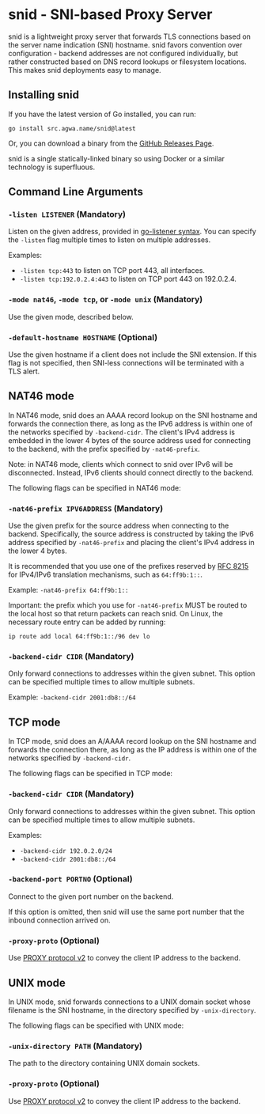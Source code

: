 # snid - SNI-based Proxy Server

snid is a lightweight proxy server that forwards TLS connections based on the server name indication (SNI) hostname.  snid favors convention over configuration - backend addresses are not configured individually, but rather constructed based on DNS record lookups or filesystem locations.  This makes snid deployments easy to manage.

## Installing snid

If you have the latest version of Go installed, you can run:

```
go install src.agwa.name/snid@latest
```

Or, you can download a binary from the [GitHub Releases Page](https://github.com/AGWA/snid/releases).

snid is a single statically-linked binary so using Docker or a similar technology is superfluous.

## Command Line Arguments

### `-listen LISTENER` (Mandatory)

Listen on the given address, provided in [go-listener syntax](https://pkg.go.dev/src.agwa.name/go-listener#readme-listener-syntax).  You can specify the `-listen` flag multiple times to listen on multiple addresses.

Examples:
* `-listen tcp:443` to listen on TCP port 443, all interfaces.
* `-listen tcp:192.0.2.4:443` to listen on TCP port 443 on 192.0.2.4.

### `-mode nat46`, `-mode tcp`, or `-mode unix` (Mandatory)

Use the given mode, described below.

### `-default-hostname HOSTNAME` (Optional)

Use the given hostname if a client does not include the SNI extension.  If this flag is not specified, then SNI-less connections will be terminated with a TLS alert.


## NAT46 mode

In NAT46 mode, snid does an AAAA record lookup on the SNI hostname and forwards the connection there, as long as the IPv6 address is within one of the networks specified by `-backend-cidr`.  The client's IPv4 address is embedded in the lower 4 bytes of the source address used for connecting to the backend, with the prefix specified by `-nat46-prefix`.

Note: in NAT46 mode, clients which connect to snid over IPv6 will be disconnected. Instead, IPv6 clients should connect directly to the backend.

The following flags can be specified in NAT46 mode:

### `-nat46-prefix IPV6ADDRESS` (Mandatory)

Use the given prefix for the source address when connecting to the backend.  Specifically, the source address is constructed by taking the IPv6 address specified by `-nat46-prefix` and placing the client's IPv4 address in the lower 4 bytes.

It is recommended that you use one of the prefixes reserved by [RFC 8215](https://datatracker.ietf.org/doc/html/rfc8215) for IPv4/IPv6 translation mechanisms, such as `64:ff9b:1::`.

Example: `-nat46-prefix 64:ff9b:1::`

Important: the prefix which you use for `-nat46-prefix` MUST be routed to the local host so that return packets can reach snid.  On Linux, the necessary route entry can be added by running:

```
ip route add local 64:ff9b:1::/96 dev lo
```

### `-backend-cidr CIDR` (Mandatory)

Only forward connections to addresses within the given subnet.  This option can be specified multiple times to allow multiple subnets.

Example: `-backend-cidr 2001:db8::/64`


## TCP mode

In TCP mode, snid does an A/AAAA record lookup on the SNI hostname and forwards the connection there, as long as the IP address is within one of the networks specified by `-backend-cidr`.

The following flags can be specified in TCP mode:

### `-backend-cidr CIDR` (Mandatory)

Only forward connections to addresses within the given subnet.  This option can be specified multiple times to allow multiple subnets.

Examples:
* `-backend-cidr 192.0.2.0/24`
* `-backend-cidr 2001:db8::/64`

### `-backend-port PORTNO` (Optional)

Connect to the given port number on the backend.

If this option is omitted, then snid will use the same port number that the inbound connection arrived on.

### `-proxy-proto` (Optional)

Use [PROXY protocol v2](https://www.haproxy.org/download/1.8/doc/proxy-protocol.txt) to convey the client IP address to the backend.


## UNIX mode

In UNIX mode, snid forwards connections to a UNIX domain socket whose filename is the SNI hostname, in the directory specified by `-unix-directory`.

The following flags can be specified with UNIX mode:

### `-unix-directory PATH` (Mandatory)

The path to the directory containing UNIX domain sockets.

### `-proxy-proto` (Optional)

Use [PROXY protocol v2](https://www.haproxy.org/download/1.8/doc/proxy-protocol.txt) to convey the client IP address to the backend.
